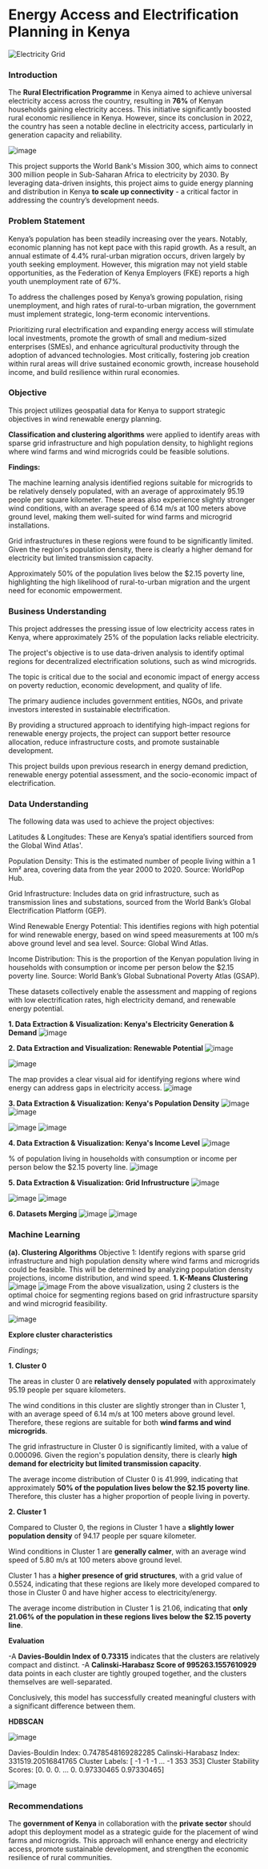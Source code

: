 # Energy Access and Electrification Planning in Kenya
![Electricity Grid](images/electricity-4666566_1280.jpg)
### Introduction

The **Rural Electrification Programme** in Kenya aimed to achieve universal electricity access across the country, resulting in **76%** of Kenyan households gaining electricity access. This initiative significantly boosted rural economic resilience in Kenya. However, since its conclusion in 2022, the country has seen a notable decline in electricity access, particularly in generation capacity and reliability.

![image](https://github.com/user-attachments/assets/953010f9-2466-4700-a767-07f338d702dc)

This project supports the World Bank's Mission 300, which aims to connect 300 million people in Sub-Saharan Africa to electricity by 2030. By leveraging data-driven insights, this project aims to guide energy planning and distribution in Kenya **to scale up connectivity** - a critical factor in addressing the country’s development needs.

### Problem Statement

Kenya’s population has been steadily increasing over the years. Notably, economic planning has not kept pace with this rapid growth.  As a result, an annual estimate of 4.4% rural-urban migration occurs, driven largely by youth seeking employment. However, this migration may not yield stable opportunities, as the Federation of Kenya Employers (FKE) reports a high youth unemployment rate of 67%.

To address the challenges posed by Kenya’s growing population, rising unemployment, and high rates of rural-to-urban migration, the government must implement strategic, long-term economic interventions. 

Prioritizing rural electrification and expanding energy access will stimulate local investments, promote the growth of small and medium-sized enterprises (SMEs), and enhance agricultural productivity through the adoption of advanced technologies. Most critically, fostering job creation within rural areas will drive sustained economic growth, increase household income, and build resilience within rural economies.


### Objective

This project utilizes geospatial data for Kenya to support strategic objectives in wind renewable energy planning.

**Classification and clustering algorithms** were applied to identify areas with sparse grid infrastructure and high population density, to highlight regions where wind farms and wind microgrids could be feasible solutions. 

**Findings:**

The machine learning analysis identified regions suitable for microgrids to be relatively densely populated, with an average of approximately 95.19 people per square kilometer. These areas also experience slightly stronger wind conditions, with an average speed of 6.14 m/s at 100 meters above ground level, making them well-suited for wind farms and microgrid installations.

Grid infrastructures in these regions were found to be significantly limited. Given the region's population density, there is clearly a higher demand for electricity but limited transmission capacity.

Approximately 50% of the population lives below the $2.15 poverty line, highlighting the high likelihood of rural-to-urban migration and the urgent need for economic empowerment.

### Business Understanding
This project addresses the pressing issue of low electricity access rates in Kenya, where approximately 25% of the population lacks reliable electricity.

The project's objective is to use data-driven analysis to identify optimal regions for decentralized electrification solutions, such as wind microgrids.

The topic is critical due to the social and economic impact of energy access on poverty reduction, economic development, and quality of life.

The primary audience includes government entities, NGOs, and private investors interested in sustainable electrification.

By providing a structured approach to identifying high-impact regions for renewable energy projects, the project can support better resource allocation, reduce infrastructure costs, and promote sustainable development.

This project builds upon previous research in energy demand prediction, renewable energy potential assessment, and the socio-economic impact of electrification.

### Data Understanding
The following data was used to achieve the project objectives:

Latitudes & Longitudes: These are Kenya’s spatial identifiers sourced from the Global Wind Atlas'.

Population Density: This is the estimated number of people living within a 1 km² area, covering data from the year 2000 to 2020. Source: WorldPop Hub.

Grid Infrastructure: Includes data on grid infrastructure, such as transmission lines and substations, sourced from the World Bank’s Global Electrification Platform (GEP).

Wind Renewable Energy Potential: This identifies regions with high potential for wind renewable energy, based on wind speed measurements at 100 m/s above ground level and sea level. Source: Global Wind Atlas.

Income Distribution: This is the proportion of the Kenyan population living in households with consumption or income per person below the $2.15 poverty line. Source: World Bank’s Global Subnational Poverty Atlas (GSAP).

These datasets collectively enable the assessment and mapping of regions with low electrification rates, high electricity demand, and renewable energy potential.

**1. Data Extraction & Visualization: Kenya's Electricity Generation & Demand**
![image](https://github.com/user-attachments/assets/868f9990-2897-4582-a46d-994cbdeeca32)

**2. Data Extraction and Visualization: Renewable Potential**
![image](https://github.com/user-attachments/assets/65687bda-52c1-4401-afad-493b503a8867)

![image](https://github.com/user-attachments/assets/4222fe30-5520-4e09-8b18-72c3479c25c3)

The map provides a clear visual aid for identifying regions where wind  energy can address gaps in electricity access.
![image](https://github.com/user-attachments/assets/d64e2c80-7350-4e70-ad47-1ded781202cb)

**3. Data Extraction & Visualization: Kenya's Population Density**
![image](https://github.com/user-attachments/assets/4b3cd2c0-0779-49b6-b16b-4ee36cdd3c9c)
![image](https://github.com/user-attachments/assets/59a33379-3a05-4e20-8ed9-6d5291bb900b)

![image](https://github.com/user-attachments/assets/efc414c2-e6f1-499c-a8bc-c41042d0e47d)
![image](https://github.com/user-attachments/assets/fd37e226-4766-4cd2-95a3-500357e7a245)


**4. Data Extraction & Visualization: Kenya's Income Level**
![image](https://github.com/user-attachments/assets/a7c1a68d-780d-4b66-aec5-1fb5d4d63da5)

% of population living in households with consumption or income per person below the $2.15 poverty line.
![image](https://github.com/user-attachments/assets/4b3e107b-14db-46e6-a44e-014dc9fcc6d9)

**5. Data Extraction & Visualization: Grid Infrustructure**
![image](https://github.com/user-attachments/assets/5d0c83f7-3051-4f7e-90bc-376b1d636f53)

![image](https://github.com/user-attachments/assets/2887e454-701f-4b34-9f15-a49d363b5c53)
![image](https://github.com/user-attachments/assets/60e5ebd1-d1da-4f88-ab10-8e5844c408a8)


**6. Datasets Merging**
![image](https://github.com/user-attachments/assets/405ac42a-0af9-40a8-9d00-c617394a19b3)
![image](https://github.com/user-attachments/assets/40be7d09-b0a8-4476-b1c0-a291019a7aa6)


### Machine Learning
**(a). Clustering Algorithms**
Objective 1:
Identify regions with sparse grid infrastructure and high population density where wind farms and microgrids could be feasible. This will be determined by analyzing population density projections, income distribution, and wind speed.
**1. K-Means Clustering**
![image](https://github.com/user-attachments/assets/9eb313a9-3d17-4953-b462-bf071b2cca76)
![image](https://github.com/user-attachments/assets/1d10de48-1877-4660-bf97-53e2b80f082b)
From the above visualization, using 2 clusters is the optimal choice for segmenting regions based on grid infrastructure sparsity and wind microgrid feasibility.

![image](https://github.com/user-attachments/assets/149ee52c-fdd3-4a62-aa09-14249fe705b2)

**Explore cluster characteristics**

*Findings;*

**1. Cluster 0**

The areas in cluster 0 are **relatively densely populated** with approximately 95.19 people per square kilometers.

The wind conditions in this cluster are slightly stronger than in Cluster 1, with an average speed of 6.14 m/s at 100 meters above ground level. Therefore, these regions are suitable for both **wind farms and wind microgrids**.

The grid infrastructure in Cluster 0 is significantly limited, with a value of 0.000096. Given the region's population density, there is clearly **high demand for electricity but limited transmission capacity**.

The average income distribution of Cluster 0 is 41.999, indicating that approximately **50% of the population lives below the $2.15 poverty line**. Therefore, this cluster has a higher proportion of people living in poverty.

**2. Cluster 1**

Compared to Cluster 0, the regions in Cluster 1 have a **slightly lower population density** of 94.17 people per square kilometer.

Wind conditions in Cluster 1 are **generally calmer**, with an average wind speed of 5.80 m/s at 100 meters above ground level.

Cluster 1 has a **higher presence of grid structures**, with a grid value of 0.5524, indicating that these regions are likely more developed compared to those in Cluster 0 and have higher access to electricity/energy.

The average income distribution in Cluster 1 is 21.06, indicating that **only 21.06% of the population in these regions lives below the $2.15 poverty line**.

**Evaluation**

-A **Davies-Bouldin Index of 0.73315** indicates that the clusters are relatively compact and distinct.
-A **Calinski-Harabasz Score of 995263.1557610929** data points in each cluster are tightly grouped together, and the clusters themselves are well-separated.

Conclusively, this model has successfully created meaningful clusters with a significant difference between them.

**HDBSCAN**

![image](https://github.com/user-attachments/assets/778c11b4-93b0-4c18-92cd-40ae09d436da)

Davies-Bouldin Index: 0.7478548169282285
Calinski-Harabasz Index: 331519.20516841765
Cluster Labels: [ -1  -1  -1 ...  -1 353 353]
Cluster Stability Scores: [0.         0.         0.         ... 0.         0.97330465 0.97330465]

![image](https://github.com/user-attachments/assets/15c7fe93-5a2b-4f86-b652-ea7ebd342d68)


### Recommendations

The **government of Kenya** in collaboration with the **private sector** should adopt this deployment model as a strategic guide for the placement of wind farms and microgrids. This approach will enhance energy and electricity access, promote sustainable development, and strengthen the economic resilience of rural communities.
